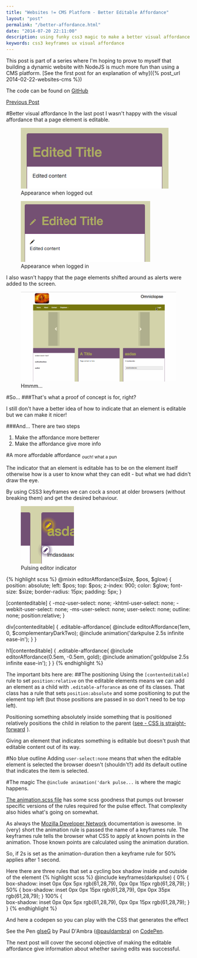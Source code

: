 ```yaml
--- 
title: "Websites != CMS Platform - Better Editable Affordance" 
layout: "post" 
permalink: "/better-affordance.html" 
date: "2014-07-20 22:11:00"
description: using funky css3 magic to make a better visual affordance
keywords: css3 keyframes ux visual affordance
---
```

This post is part of a series where I'm hoping to prove to myself that building a dynamic website with NodeJS is much more fun than using a CMS platform. [See the first post for an explanation of why]({% post_url 2014-02-22-websites-cms %})

The code can be found on [GitHub](https://github.com/pauldambra/omniclopse)

[Previous Post](/On-Page-Editing.html)

#Better visual affordance
In the last post I wasn't happy with the visual affordance that a page element is editable.

<figure>
	<img src="/images/affordance-loggedout.png" alt="editable sections for anonymous users" class="img-responsive img-thumbnail"/>
	<figcaption>Appearance when logged out</figcaption>
</figure>
<figure>
	<img src="/images/affordance-loggedin.png" alt="editable sections for anonymous users" class="img-responsive img-thumbnail"/>
	<figcaption>Appearance when logged in</figcaption>
</figure>

I also wasn't happy that the page elements shifted around as alerts were added to the screen.

<figure>
<img src="/images/editing.gif" alt="editing the page" class="img-responsive img-thumbnail"/>
<figcaption>Hmmm...</figcaption>
</figure>

#So...
###That's what a proof of concept is for, right?

I still don't have a better idea of how to indicate that an element is editable but we can make it nicer!

###And...
There are two steps 
<ol>
	<li>Make the affordance more betterer</li>
	<li>Make the affordance give more info</li>
</ol>

#A more affordable affordance 
<sub> ouch! what a pun</sub>

The indicator that an element is editable has to be on the element itself otherwise how is a user to know what they can edit - but what we had didn't draw the eye. 

By using CSS3 keyframes we can cock a snoot at older browsers (without breaking them) and get the desired behaviour.

<figure>
<img src="/images/pulse.gif" alt="pulsing affordance" class="img-responsive img-thumbnail"/>
<figcaption>Pulsing editor indicator</figcaption>
</figure>

{% highlight scss %}
@mixin editorAffordance($size, $pos, $glow) {
	position: absolute;
	left: $pos;
	top: $pos;
	z-index: 900;
	color: $glow;
	font-size: $size;
	border-radius: 15px;
	padding: 5px;
}

[contenteditable] {
	-moz-user-select: none;
	-khtml-user-select: none;
	-webkit-user-select: none;
	-ms-user-select: none;
	user-select: none;
	outline: none;
	position:relative;
}

div[contenteditable] {
	.editable-affordance{
    	@include editorAffordance(1em, 0, $complementaryDarkTwo);
    	@include animation('darkpulse 2.5s infinite ease-in');
	}
}

h1[contenteditable] {
	.editable-affordance{
    	@include editorAffordance(0.5em, -0.5em, gold);
    	@include animation('goldpulse 2.5s infinite ease-in');
	}
}
{% endhighlight %}

The important bits here are:
##The positioning
Using the `[contenteditable]` rule to set `position:relative` on the editable elements means we can add an element as a child with `.editable-afforance` as one of its classes. That class has a rule that sets `position:absolute` and some positioning to put the element top left (but those positions are passed in so don't need to be top left).

Positioning something absolutely inside something that is positioned relatively positions the child in relation to the parent (<a href="http://www.amazon.co.uk/gp/product/B00EZ3Y5RW/ref=as_li_ss_tl?ie=UTF8&camp=1634&creative=19450&creativeASIN=B00EZ3Y5RW&linkCode=as2&tag=mindlramblnon-21">see - CSS is straight-forward</a><img src="http://ir-uk.amazon-adsystem.com/e/ir?t=mindlramblnon-21&l=as2&o=2&a=B00EZ3Y5RW" width="1" height="1" border="0" alt="" style="border:none !important; margin:0px !important;" />
). 

Giving an element that indicates something is editable but doesn't push that editable content out of its way. 

#No blue outline
Adding `user-select:none` means that when the editable element is selected the browser doesn't (shouldn't?) add its default outline that indicates the item is selected.

#The magic
The `@include animation('dark pulse...` is where the magic happens.

[The animation.scss file](https://github.com/pauldambra/omniclopse/blob/1c99d8bd370132cad5c50ee6b0c97e5f4c9c4cdc/scss/animation.scss) has some scss goodness that pumps out browser specific versions of the rules required for the pulse effect. That complexity also hides what's going on somewhat.

As always the [Mozilla Developer Network](https://developer.mozilla.org/en-US/docs/Web/CSS/animation) documentation is awesome. In (very) short the animation rule is passed the name of a keyframes rule. The keyframes rule tells the browser what CSS to apply at known points in the animation. Those known points are calculated using the animation duration.

So, if 2s is set as the animation-duration then a keyframe rule for 50% applies after 1 second.

Here there are three rules that set a cycling box shadow inside and outside of the element 
{% highlight scss %}
@include keyframes(darkpulse) {
  0% { 
	box-shadow: inset 0px 0px 5px rgb(61,28,79),
		0px 0px 15px rgb(61,28,79); 
	}
  50% { 
  	box-shadow: inset 0px 0px 15px rgb(61,28,79), 
  		0px 0px 35px rgb(61,28,79); 
  }
  100% {  
  	box-shadow: inset 0px 0px 5px rgb(61,28,79), 
  		0px 0px 15px rgb(61,28,79); 
  	}
}
{% endhighlight %}

And here a codepen so you can play with the CSS that generates the effect
<p data-height="129" data-theme-id="7380" data-slug-hash="gIseG" data-default-tab="result" class='codepen'>See the Pen <a href='http://codepen.io/pauldambra/pen/gIseG/'>gIseG</a> by Paul D'Ambra (<a href='http://codepen.io/pauldambra'>@pauldambra</a>) on <a href='http://codepen.io'>CodePen</a>.</p>
<script async src="//codepen.io/assets/embed/ei.js"></script>

The next post will cover the second objective of making the editable affordance give information about whether saving edits was successful.
